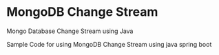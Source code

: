 # MongoDB Change Stream
Mongo Database Change Stream using Java

Sample Code for using MongoDB Change Stream using java spring boot
